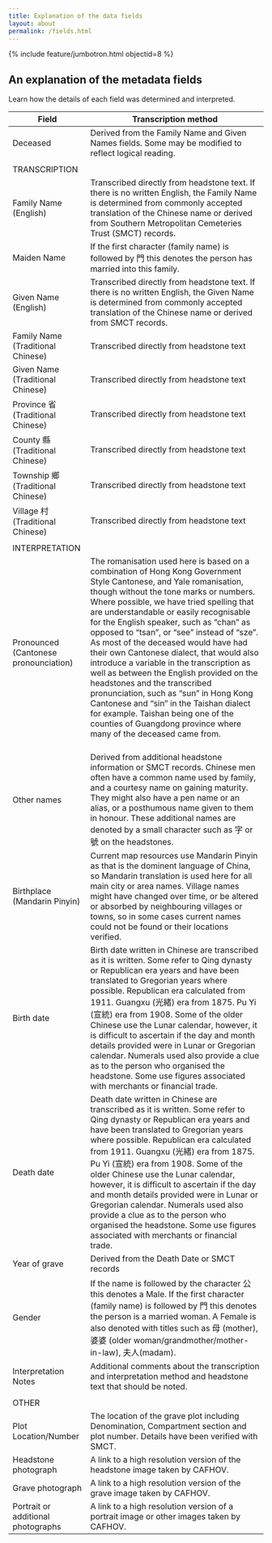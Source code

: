 ```yaml
---
title: Explanation of the data fields
layout: about
permalink: /fields.html
---
```


{% include feature/jumbotron.html objectid=8 %}

## An explanation of the metadata fields

Learn how the details of each field was determined and interpreted.

| Field  | Transcription method |
| ------------- | ------------- |
| Deceased  | Derived from the Family Name and Given Names fields. Some may be modified to reflect logical reading. |
| | |
| TRANSCRIPTION |  |
| Family Name (English)  | Transcribed directly from headstone text. If there is no written English, the Family Name is determined from commonly accepted translation of the Chinese name or derived from Southern Metropolitan Cemeteries Trust (SMCT) records. |
| Maiden Name  | If the first character (family name) is followed by 門 this denotes the person has married into this family.  |
| Given Name (English)  | Transcribed directly from headstone text. If there is no written English, the Given Name is determined from commonly accepted translation of the Chinese name or derived from SMCT records.  |
| Family Name (Traditional Chinese) | Transcribed directly from headstone text |
| Given Name (Traditional Chinese)  | Transcribed directly from headstone text  |
| Province 省 (Traditional Chinese)  |  Transcribed directly from headstone text |
| County 縣 (Traditional Chinese)  |  Transcribed directly from headstone text |
| Township 鄉 (Traditional Chinese)  |  Transcribed directly from headstone text |
| Village 村 (Traditional Chinese)  |  Transcribed directly from headstone text |
| | |
| INTERPRETATION  |   |
| Pronounced (Cantonese pronounciation)  | The romanisation used here is based on a combination of Hong Kong Government Style Cantonese, and Yale romanisation, though without the tone marks or numbers. Where possible, we have tried spelling that are understandable or easily recognisable for the English speaker, such as “chan” as opposed to “tsan”, or “see” instead of “sze”. As most of the deceased would have had their own Cantonese dialect, that would also introduce a variable in the transcription as well as between the English provided on the headstones and the transcribed pronunciation, such as “sun” in Hong Kong Cantonese and “sin” in the Taishan dialect for example. Taishan being one of the counties of Guangdong province where many of the deceased came from.<br><br>  |
| Other names  | Derived from additional headstone information or SMCT records. Chinese men often have a common name used by family, and a courtesy name on gaining maturity. They might also have a pen name or an alias, or a posthumous name given to them in honour. These additional names are denoted by a small character such as 字 or 號 on the headstones.<br>  |
| Birthplace (Mandarin Pinyin)  | Current map resources use Mandarin Pinyin as that is the dominent language of China, so Mandarin translation is used here for all main city or area names. Village names might have changed over time, or be altered or absorbed by neighbouring villages or towns, so in some cases current names could not be found or their locations verified.  |
| Birth date  | Birth date written in Chinese are transcribed as it is written. Some refer to Qing dynasty or Republican era years and have been translated to Gregorian years where possible. Republican era calculated from 1911. Guangxu (光緒) era from 1875. Pu Yi (宣統) era from 1908. Some of the older Chinese use the Lunar calendar, however, it is difficult to ascertain if the day and month details provided were in Lunar or Gregorian calendar. Numerals used also provide a clue as to the person who organised the headstone. Some use figures associated with merchants or financial trade.  |
| Death date  | Death date written in Chinese are transcribed as it is written. Some refer to Qing dynasty or Republican era years and have been translated to Gregorian years where possible. Republican era calculated from 1911. Guangxu (光緒) era from 1875. Pu Yi (宣統) era from 1908. Some of the older Chinese use the Lunar calendar, however, it is difficult to ascertain if the day and month details provided were in Lunar or Gregorian calendar. Numerals used also provide a clue as to the person who organised the headstone. Some use figures associated with merchants or financial trade.  |
| Year of grave  | Derived from the Death Date or SMCT records  |
| Gender  | If the name is followed by the character 公 this denotes a Male. If the first character (family name) is followed by 門 this denotes the person is a married woman. A Female is also denoted with titles such as 母 (mother), 婆婆 (older woman/grandmother/mother-in-law), 夫人(madam).  |
| Interpretation Notes  | Additional comments about the transcription and interpretation method and headstone text that should be noted.  |
| | |
| OTHER  |   |
| Plot Location/Number  | The location of the grave plot including Denomination, Compartment section and plot number. Details have been verified with SMCT. |
| Headstone photograph  | A link to a high resolution version of the headstone image taken by CAFHOV. |
| Grave photograph  | A link to a high resolution version of the grave image taken by CAFHOV. |
| Portrait or additional photographs  | A link to a high resolution version of a portrait image or other images taken by CAFHOV. |
